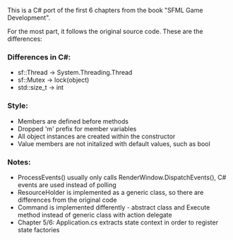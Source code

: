 This is a C# port of the first 6 chapters from the book "SFML Game Development".

For the most part, it follows the original source code. These are the differences:

### Differences in C#:

* sf::Thread -> System.Threading.Thread
* sf::Mutex -> lock(object)
* std::size_t -> int

### Style:

* Members are defined before methods
* Dropped 'm' prefix for member variables
* All object instances are created within the constructor
* Value members are not initalized with default values, such as bool

### Notes:

* ProcessEvents() usually only calls RenderWindow.DispatchEvents(), C# events are used instead of polling
* ResourceHolder is implemented as a generic class, so there are differences from the original code
* Command is implemented differently - abstract class and Execute method instead of generic class with action delegate
* Chapter 5/6: Application.cs extracts state context in order to register state factories
